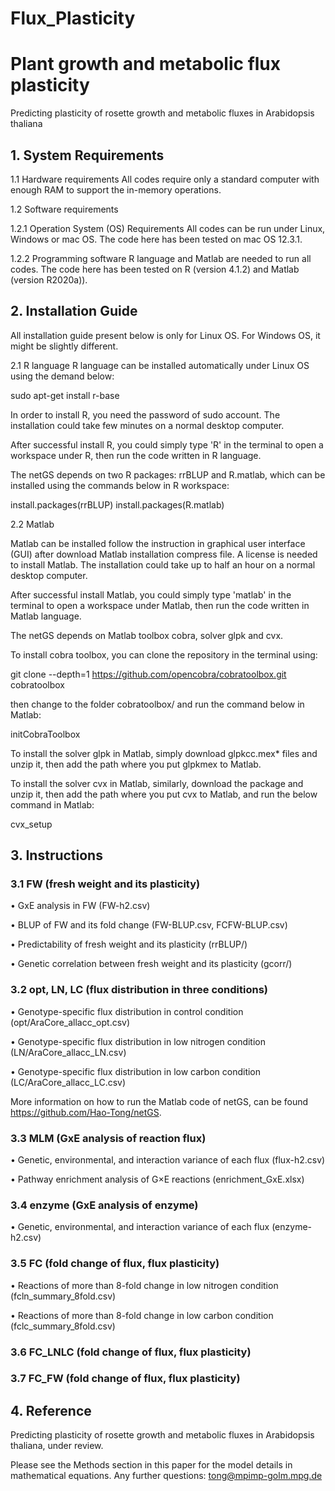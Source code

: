 # Flux_Plasticity
# Plant growth and metabolic flux plasticity
Predicting plasticity of rosette growth and metabolic fluxes in Arabidopsis thaliana

## 1. System Requirements

1.1 Hardware requirements
All codes require only a standard computer with enough RAM to support the in-memory operations.

1.2 Software requirements

1.2.1 Operation System (OS) Requirements
All codes can be run under Linux, Windows or mac OS. The code here has been tested on mac OS 12.3.1. 

1.2.2 Programming software
R language and Matlab are needed to run all codes. The code here has been tested on R (version 4.1.2) and Matlab (version R2020a)). 

## 2. Installation Guide

All installation guide present below is only for Linux OS. For Windows OS, it might be slightly different. 

2.1 R language
R language can be installed automatically under Linux OS using the demand below: 

sudo apt-get install r-base

In order to install R, you need the password of sudo account. The installation could take few minutes on a normal desktop computer. 

After successful install R, you could simply type 'R' in the terminal to open a workspace under R, then run the code written in R language. 

The netGS depends on two R packages: rrBLUP and R.matlab, which can be installed using the commands below in R workspace:

install.packages(rrBLUP)
install.packages(R.matlab)

2.2 Matlab

Matlab can be installed follow the instruction in graphical user interface (GUI) after download Matlab installation compress file. A license is needed to install Matlab. The installation could take up to half an hour on a normal desktop computer. 

After successful install Matlab, you could simply type 'matlab' in the terminal to open a workspace under Matlab, then run the code written in Matlab language. 

The netGS depends on Matlab toolbox cobra, solver glpk and cvx. 

To install cobra toolbox, you can clone the repository in the terminal using:

git clone --depth=1 https://github.com/opencobra/cobratoolbox.git cobratoolbox

then change to the folder cobratoolbox/ and run the command below in Matlab:

initCobraToolbox

To install the solver glpk in Matlab, simply download glpkcc.mex* files and unzip it, then add the path where you put glpkmex to Matlab. 

To install the solver cvx in Matlab, similarly, download the package and unzip it, then add the path where you put cvx to Matlab, and run the below command in Matlab:

cvx_setup

## 3. Instructions

### 3.1 FW (fresh weight and its plasticity)
•	GxE analysis in FW (FW-h2.csv)

•	BLUP of FW and its fold change (FW-BLUP.csv, FCFW-BLUP.csv)

•	Predictability of fresh weight and its plasticity (rrBLUP/)

•	Genetic correlation between fresh weight and its plasticity (gcorr/)

### 3.2 opt, LN, LC (flux distribution in three conditions)

•	Genotype-specific flux distribution in control condition (opt/AraCore_allacc_opt.csv)

•	Genotype-specific flux distribution in low nitrogen condition (LN/AraCore_allacc_LN.csv)

•	Genotype-specific flux distribution in low carbon condition (LC/AraCore_allacc_LC.csv)

More information on how to run the Matlab code of netGS, can be found https://github.com/Hao-Tong/netGS.

### 3.3 MLM (GxE analysis of reaction flux)

•	Genetic, environmental, and interaction variance of each flux (flux-h2.csv)

•	Pathway enrichment analysis of G×E reactions (enrichment_GxE.xlsx)

### 3.4 enzyme (GxE analysis of enzyme)

•	Genetic, environmental, and interaction variance of each flux (enzyme-h2.csv)

### 3.5 FC (fold change of flux, flux plasticity)

•	Reactions of more than 8-fold change in low nitrogen condition (fcln_summary_8fold.csv)

•	Reactions of more than 8-fold change in low carbon condition (fclc_summary_8fold.csv)

### 3.6 FC_LNLC (fold change of flux, flux plasticity)


### 3.7 FC_FW (fold change of flux, flux plasticity)


## 4. Reference

Predicting plasticity of rosette growth and metabolic fluxes in Arabidopsis thaliana, under review.

Please see the Methods section in this paper for the model details in mathematical equations. 
Any further questions: tong@mpimp-golm.mpg.de
